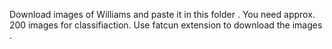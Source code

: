 Download images of Williams and paste it in this folder . You need approx. 200 images for classifiaction. Use fatcun extension to download the images .
